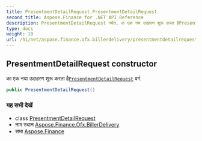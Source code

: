 ```yaml
---
title: PresentmentDetailRequest.PresentmentDetailRequest
second_title: Aspose.Finance for .NET API Reference
description: PresentmentDetailRequest नर्मत. क एक नय उदहरण शुरू करत हैPresentmentDetailRequest वर्ग.
type: docs
weight: 10
url: /hi/net/aspose.finance.ofx.billerdelivery/presentmentdetailrequest/presentmentdetailrequest/
---
```

## PresentmentDetailRequest constructor

का एक नया उदाहरण शुरू करता है[`PresentmentDetailRequest`](../) वर्ग.

```csharp
public PresentmentDetailRequest()
```

### यह सभी देखें

* class [PresentmentDetailRequest](../)
* नाम स्थान [Aspose.Finance.Ofx.BillerDelivery](../../presentmentdetailrequest/)
* सभा [Aspose.Finance](../../../)


